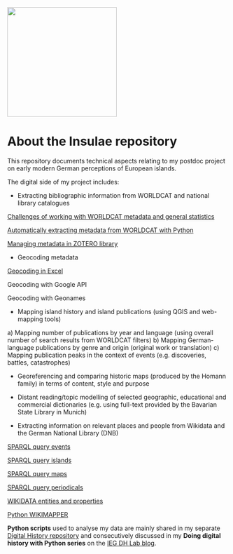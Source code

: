 <img src="https://monikabarget.github.io/Insulae/Insulae_logo.png" width="250" align="aligncenter"/>

# About the Insulae repository

This repository documents technical aspects relating to my postdoc project on early modern German perceptions of European islands.

The digital side of my project includes:

* Extracting bibliographic information from WORLDCAT and national library catalogues

[Challenges of working with WORLDCAT metadata and general statistics](https://monikabarget.github.io/Insulae/01_Islands_Worldcat_general-stats.html)

[Automatically extracting metadata from WORLDCAT with Python](https://monikabarget.github.io/Insulae/01_scrapingWorldCat.html)

[Managing metadata in ZOTERO library](https://monikabarget.github.io/Insulae/01_Islands_ZOTEROlibrary.html)

* Geocoding metadata

[Geocoding in Excel](https://monikabarget.github.io/Insulae/02_ExcelGeocoding.md)

Geocoding with Google API

Geocoding with Geonames

* Mapping island history and island publications (using QGIS and web-mapping tools)

a) Mapping number of publications by year and language (using overall number of search results from WORLDCAT filters)
b) Mapping German-language publications by genre and origin (original work or translation)
c) Mapping publication peaks in the context of events (e.g. discoveries, battles, catastrophes)

* Georeferencing and comparing historic maps (produced by the Homann family) in terms of content, style and purpose

* Distant reading/topic modelling of selected geographic, educational and commercial dictionaries (e.g. using full-text provided by the Bavarian State Library in Munich)

* Extracting information on relevant places and people from Wikidata and the German National Library (DNB)

[SPARQL query events](https://github.com/MonikaBarget/Insulae/blob/master/WIKIDATA-SPARQL-events)

[SPARQL query islands](https://github.com/MonikaBarget/Insulae/blob/master/WIKIDATA-SPARQL-islands)

[SPARQL query maps](https://github.com/MonikaBarget/Insulae/blob/master/WIKIDATA-SPARQL-maps)

[SPARQL query periodicals](https://github.com/MonikaBarget/Insulae/blob/master/WIKIDATA-SPARQL-periodicals)

[WIKIDATA entities and properties](https://github.com/MonikaBarget/Insulae/blob/master/05_WIKIDATAentities_media.csv)

[Python WIKIMAPPER](https://github.com/MonikaBarget/Insulae/blob/master/02_matchIDwithWIKIMAPPER.py)

**Python scripts** used to analyse my data are mainly shared in my separate [Digital History repository](https://github.com/MonikaBarget/DigitalHistory) and consecutively discussed in my **Doing digital history with Python series** on the [IEG DH Lab blog](https://dhlab.hypotheses.org/).
